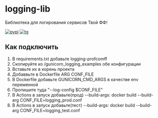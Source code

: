 #  logging-lib
Библиотека для логирования сервисов Твой ФФ!

[![pypi](https://img.shields.io/pypi/dm/logging-profcomff?label=PIP%20INSTALLS&style=for-the-badge)](https://pypi.org/project/logging-profcomff)
[![tg](https://img.shields.io/badge/telegram-Viribus%20unitis-brightgreen?style=for-the-badge&logo=telegram)](https://t.me/+eIMtCymYDepmN2Ey)

## Как подключить
1. В requirements.txt добавьте logging-profcomff
2. Скопируйте из /gunicorn_logging_examples обе конфигурации
3. Вставьте их в корень проекта
4. Добаввьте в Dockerfile ARG CONF_FILE
5. В Dockerfile добавьте GUNICORN_CMD_ARGS в качестве env переменной
6. Пропишите туда "--log-config  $CONF_FILE"
7. В Actions в запуск добавьте(прод) --build-args: docker build --build-arg CONF_FILE=logging_prod.conf
8. В Actions в запуск добавьте(тест) --build-args: docker build --build-arg CONF_FILE=logging_test.conf
